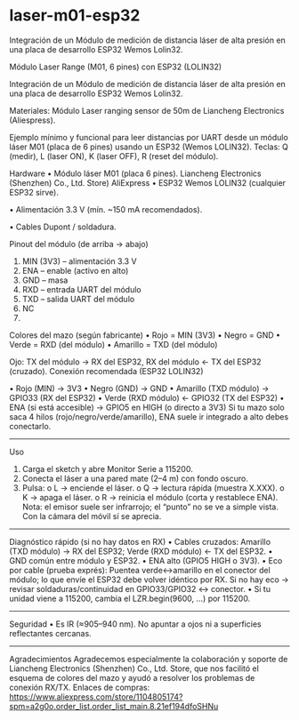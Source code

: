 # laser-m01-esp32
Integración de un Módulo de medición de distancia láser de alta presión en una placa de desarrollo ESP32 Wemos Lolin32. 

Módulo Laser Range (M01, 6 pines) con ESP32 (LOLIN32)

Integración de un Módulo de medición de distancia láser de alta presión en una placa de desarrollo ESP32 Wemos Lolin32. 

Materiales: Módulo Laser ranging sensor de 50m de Liancheng Electronics (Aliespress).

Ejemplo mínimo y funcional para leer distancias por UART desde un módulo láser M01 (placa de 6 pines) usando un ESP32 (Wemos LOLIN32).
Teclas: Q (medir), L (laser ON), K (laser OFF), R (reset del módulo).

Hardware
•	Módulo láser M01 (placa 6 pines). Liancheng Electronics (Shenzhen) Co., Ltd. Store) AliExpress
•	ESP32 Wemos LOLIN32 (cualquier ESP32 sirve).

•	Alimentación 3.3 V (mín. ~150 mA recomendados).

•	Cables Dupont / soldadura.

Pinout del módulo (de arriba → abajo)

1.	MIN (3V3) – alimentación 3.3 V
2.	ENA – enable (activo en alto)
4.	GND – masa
5.	RXD – entrada UART del módulo
6.	TXD – salida UART del módulo
7.	NC
8.	
Colores del mazo (según fabricante)
•	Rojo = MIN (3V3)
•	Negro = GND
•	Verde = RXD (del módulo)
•	Amarillo = TXD (del módulo)

Ojo: TX del módulo → RX del ESP32, RX del módulo ← TX del ESP32 (cruzado).
Conexión recomendada (ESP32 LOLIN32)

•	Rojo (MIN) → 3V3
•	Negro (GND) → GND
•	Amarillo (TXD módulo) → GPIO33 (RX del ESP32)
•	Verde (RXD módulo) ← GPIO32 (TX del ESP32)
•	ENA (si está accesible) → GPIO5 en HIGH (o directo a 3V3)
Si tu mazo solo saca 4 hilos (rojo/negro/verde/amarillo), ENA suele ir integrado a alto debes conectarlo.
________________________________________
Uso
1.	Carga el sketch y abre Monitor Serie a 115200.
2.	Conecta el láser a una pared mate (2–4 m) con fondo oscuro.
3.	Pulsa:
o	L → enciende el láser.
o	Q → lectura rápida (muestra X.XXX).
o	K → apaga el láser.
o	R → reinicia el módulo (corta y restablece ENA).
Nota: el emisor suele ser infrarrojo; el “punto” no se ve a simple vista. Con la cámara del móvil sí se aprecia.
________________________________________
Diagnóstico rápido (si no hay datos en RX)
•	Cables cruzados: Amarillo (TXD módulo) → RX del ESP32; Verde (RXD módulo) ← TX del ESP32.
•	GND común entre módulo y ESP32.
•	ENA alto (GPIO5 HIGH o 3V3).
•	Eco por cable (prueba exprés): Puentea verde↔amarillo en el conector del módulo; lo que envíe el ESP32 debe volver idéntico por RX. Si no hay eco → revisar soldaduras/continuidad en GPIO33/GPIO32 ↔ conector.
•	Si tu unidad viene a 115200, cambia el LZR.begin(9600, …) por 115200.
________________________________________
Seguridad
•	Es IR (≈905–940 nm). No apuntar a ojos ni a superficies reflectantes cercanas.
________________________________________
Agradecimientos
Agradecemos especialmente la colaboración y soporte de Liancheng Electronics (Shenzhen) Co., Ltd. Store, que nos facilitó el esquema de colores del mazo y ayudó a resolver los problemas de conexión RX/TX.
Enlaces de compras: https://www.aliexpress.com/store/1104805174?spm=a2g0o.order_list.order_list_main.8.21ef194dfoSHNu

